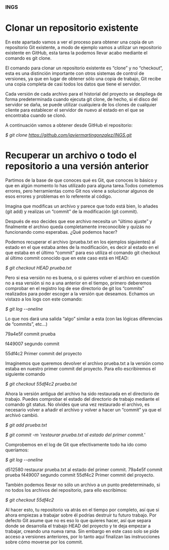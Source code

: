 ### INGS

# Clonar un repositorio existente

En este apartado vamos a ver el proceso para obtener una copia de un repositorio Git existente, a modo de ejemplo vamos a utilizar un repositorio existente en GitHub,  esta tarea la podemos llevar  acabo mediante el comando es git clone.

El comando para clonar un repositorio existente es “clone” y no “checkout“, esta es una distinción importante con otros sistemas de control de versiones, ya que en lugar de obtener sólo una copia de trabajo, Git recibe una copia completa de casi todos los datos que tiene el servidor.

Cada versión de cada archivo para el historial del proyecto se despliega de forma predeterminada cuando ejecuta git clone, de hecho, si el disco del servidor se daña, se puede utilizar cualquiera de los clones de cualquier cliente para establecer el servidor de nuevo al estado en el que se encontraba cuando se clonó.

A continuación vamos a obtener desde GitHub el repositorio:

*$ git clone https://github.com/javiermartingonzalez/INGS.git*

# Recuperar un archivo o todo el repositorio a una versión anterior

Partimos de la base de que conoces qué es Git, que conoces lo básico y que en algún momento lo has utilizado para alguna tarea.Todos cometemos errores, pero herramientas como Git nos viene a solucionar algunos de esos errores y problemas en lo referente al código.

Imagina que modificas un archivo y parece que todo está bien, lo añades (git add) y realizas un “commit” de la modificación (git commit).

Después de eso decides que ese archivo necesita un “último ajuste” y finalmente el archivo queda completamente irreconocible y quizás no funcionando como esperabas. ¿Qué podemos hacer?

Podemos recuperar el archivo (prueba.txt en los ejemplos siguientes) al estado en el que estaba antes de la modificación, es decir al estado en el que estaba en el último “commit” para eso utiliza el comando git checkout al último commit conocido que en este caso está en HEAD:

*$ git checkout HEAD prueba.txt*

Pero si esa versión no es buena, o si quieres volver el archivo en cuestión no a esa versión si no a una anterior en el tiempo, primero deberemos comprobar en el registro log de ese directorio de git los “commits” realizados para poder escoger a la versión que deseamos. Echamos un vistazo a los logs con este comando:

*$ git log --oneline*

Lo que nos dará una salida “algo” similar a esta (con las lógicas diferencias de “commits”, etc…)

79a4e5f commit prueba

f449007 segundo commit

55df4c2 Primer commit del proyecto

Imaginemos que queremos devolver el archivo prueba.txt a la versión como estaba en nuestro primer commit del proyecto. Para ello escribiremos el siguiente comando

*$ git checkout 55df4c2 prueba.txt*

Ahora la versión antigua del archivo ha sido restaurada en el directorio de trabajo. Puedes comprobar el estado del directorio de trabajo mediante el comando git status. No olvides que una vez restaurado el archivo, es necesario volver a añadir el archivo y volver a hacer un “commit” ya que el archivó cambió.

*$ git add prueba.txt*

*$ git commit -m 'restaurar prueba.txt al estado del primer commit.'*

Comprobemos en el log de Git que efectivamente todo ha ido como queríamos:

*$ git log --oneline*

d512580 restaurar prueba.txt al estado del primer commit.
79a4e5f commit prueba
f449007 segundo commit
55df4c2 Primer commit del proyecto.

También podemos llevar no sólo un archivo a un punto predeterminado, si no todos los archivos del repositorio, para ello escribimos:

*$ git checkout 55df4c2*

Al hacer esto, tu repositorio va atrás en el tiempo por completo, así que si ahora empiezas a trabajar sobre él podrías destruir tu futuro trabajo. Por defecto Git asume que no es eso lo que quieres hacer, así que separa donde se desarrolla el trabajo HEAD del proyecto y te deja empezar a trabajar, creando una nueva rama. Sin embargo en este caso solo se pide acceso a versiones anteriores, por lo tanto aquí finalizan las instrucciones sobre cómo moverse por los commit.